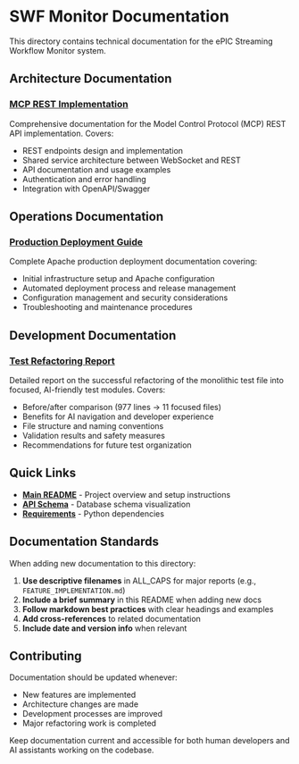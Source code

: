 # SWF Monitor Documentation

This directory contains technical documentation for the ePIC Streaming Workflow Monitor system.

## Architecture Documentation

### [MCP REST Implementation](MCP_REST_IMPLEMENTATION.md)
Comprehensive documentation for the Model Control Protocol (MCP) REST API implementation. Covers:
- REST endpoints design and implementation
- Shared service architecture between WebSocket and REST
- API documentation and usage examples
- Authentication and error handling
- Integration with OpenAPI/Swagger

## Operations Documentation

### [Production Deployment Guide](PRODUCTION_DEPLOYMENT.md)
Complete Apache production deployment documentation covering:
- Initial infrastructure setup and Apache configuration
- Automated deployment process and release management
- Configuration management and security considerations
- Troubleshooting and maintenance procedures

## Development Documentation

### [Test Refactoring Report](TEST_REFACTORING_REPORT.md)
Detailed report on the successful refactoring of the monolithic test file into focused, AI-friendly test modules. Covers:
- Before/after comparison (977 lines → 11 focused files)
- Benefits for AI navigation and developer experience
- File structure and naming conventions
- Validation results and safety measures
- Recommendations for future test organization

## Quick Links

- **[Main README](../README.md)** - Project overview and setup instructions
- **[API Schema](../testbed-schema.dbml)** - Database schema visualization
- **[Requirements](../requirements.txt)** - Python dependencies

## Documentation Standards

When adding new documentation to this directory:

1. **Use descriptive filenames** in ALL_CAPS for major reports (e.g., `FEATURE_IMPLEMENTATION.md`)
2. **Include a brief summary** in this README when adding new docs
3. **Follow markdown best practices** with clear headings and examples
4. **Add cross-references** to related documentation
5. **Include date and version info** when relevant

## Contributing

Documentation should be updated whenever:
- New features are implemented
- Architecture changes are made
- Development processes are improved
- Major refactoring work is completed

Keep documentation current and accessible for both human developers and AI assistants working on the codebase.